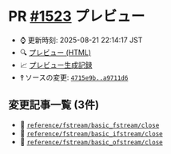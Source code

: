 # PR [\#1523](https://github.com/cpprefjp/site/pull/1523) プレビュー
- &#x231a; 更新時刻: 2025-08-21 22:14:17 JST
- &#x1f50d; [プレビュー (HTML)](https://cpprefjp.github.io/site/gen/pull/1523)
- &#x1f4c8; [プレビュー生成記録](https://github.com/cpprefjp/site/actions?query=event%3Apull_request_target+branch%3Afix%2Fbasic_ifstream)
- **&#x2AEF;** ソースの変更: [`4715e9b..a9711d6`](https://github.com/cpprefjp/site/compare/4715e9bb94211363ca13b15572ead400728a0c0a..a9711d6ded91d4b7e1749f5ca7e8d8b583c82708)

## 変更記事一覧 (3件)

- &#x1f4dd; [`reference/fstream/basic_fstream/close`](https://cpprefjp.github.io/site/gen/pull/1523/reference/fstream/basic_fstream/close.html)
- &#x1f4dd; [`reference/fstream/basic_ifstream/close`](https://cpprefjp.github.io/site/gen/pull/1523/reference/fstream/basic_ifstream/close.html)
- &#x1f4dd; [`reference/fstream/basic_ofstream/close`](https://cpprefjp.github.io/site/gen/pull/1523/reference/fstream/basic_ofstream/close.html)
